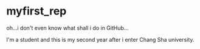 # myfirst_rep
oh...i don't even know what shall i do in GitHub... 

I'm a student and this is my second year after i enter Chang Sha university.

